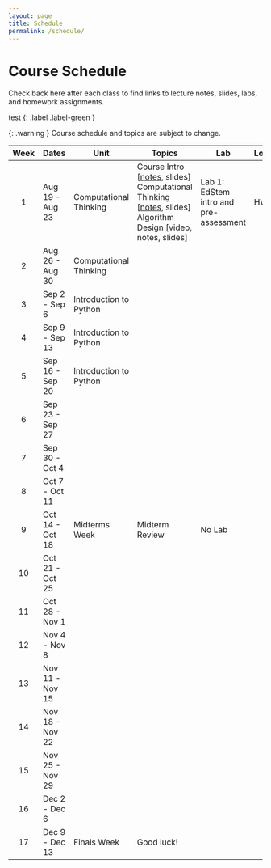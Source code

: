 ```yaml
---
layout: page
title: Schedule
permalink: /schedule/
---
```


# Course Schedule

Check back here after each class to find links to lecture notes, slides, labs,
and homework assignments.

test
{: .label .label-green }

{: .warning }
Course schedule and topics are subject to change.

| Week | Dates           | Unit                   | Topics                                                                                                            | Lab                                    | Logistics    |
|:----:|-----------------|------------------------|-------------------------------------------------------------------------------------------------------------------|----------------------------------------|--------------|
|   1  | Aug 19 - Aug 23 | Computational Thinking | Course Intro [[notes](../notes/lec01), slides]<br>Computational Thinking [[notes](../notes/lec02), slides]<br>Algorithm Design [video, notes, slides] | Lab 1: EdStem intro and pre-assessment | <span class="label label-green">HW1 out</span> |
|   2  | Aug 26 - Aug 30 | Computational Thinking |                                                                                                                   |                                        |              |
|   3  | Sep 2 - Sep 6   | Introduction to Python |                                                                                                                   |                                        |              |
|   4  | Sep 9 - Sep 13  | Introduction to Python |                                                                                                                   |                                        |              |
|   5  | Sep 16 - Sep 20 | Introduction to Python |                                                                                                                   |                                        |              |
|   6  | Sep 23 - Sep 27 |                        |                                                                                                                   |                                        |              |
|   7  | Sep 30 - Oct 4  |                        |                                                                                                                   |                                        |              |
|   8  | Oct 7 - Oct 11  |                        |                                                                                                                   |                                        |              |
|   9  | Oct 14 - Oct 18 | Midterms Week          | Midterm Review                                                                                                    | No Lab                                 |              |
|  10  | Oct 21 - Oct 25 |                        |                                                                                                                   |                                        |              |
|  11  | Oct 28 - Nov 1  |                        |                                                                                                                   |                                        |              |
|  12  | Nov 4 - Nov 8   |                        |                                                                                                                   |                                        |              |
|  13  | Nov 11 - Nov 15 |                        |                                                                                                                   |                                        |              |
|  14  | Nov 18 - Nov 22 |                        |                                                                                                                   |                                        |              |
|  15  | Nov 25 - Nov 29 |                        |                                                                                                                   |                                        |              |
|  16  | Dec 2 - Dec 6   |                        |                                                                                                                   |                                        |              |
|  17  | Dec 9 - Dec 13  | Finals Week            | Good luck!                                                                                                        |                                        |              |
